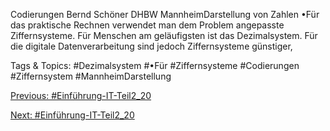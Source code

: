Codierungen
Bernd Schöner
DHBW MannheimDarstellung von Zahlen
•Für das praktische Rechnen verwendet man dem Problem angepasste Ziffernsysteme. Für Menschen am 
geläufigsten ist das Dezimalsystem. Für die digitale Datenverarbeitung sind jedoch Ziffernsysteme günstiger, 

   Tags & Topics:
   #Dezimalsystem
   #•Für
   #Ziffernsysteme
   #Codierungen
   #Ziffernsystem
   #MannheimDarstellung

[Previous: #Einführung-IT-Teil2_20](Einführung-IT-Teil2_20.md)

[Next: #Einführung-IT-Teil2_20](Einführung-IT-Teil2_20.md)